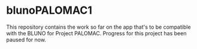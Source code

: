 # blunoPALOMAC1
This repository contains the work so far on the app that's to be compatible with the BLUNO for Project PALOMAC. Progress for this project has been paused for now. 
